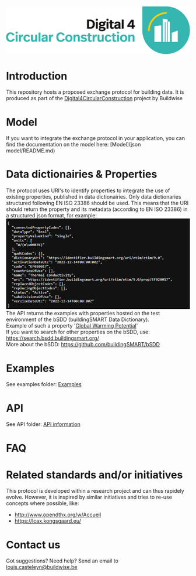 ![cover](resources/cover.svg)

# Introduction
This repository hosts a proposed exchange protocol for building data. It is produced as part of the [Digital4CircularConstruction](https://www.buildwise.be/nl/onderzoek-innovatie/onderzoeksprojecten/de-bouwsector-milieuvriendelijker-en-meer-circulair-maken-door-digitalisering-d4c/) project by Buildwise

# Model
If you want to integrate the exchange protocol in your application, you can find the documentation on the model here: [Model](json model/README.md)

# Data dictionairies & Properties
The protocol uses URI's to identify properties to integrate the use of existing properties, published in data dictionairies. Only data dictionaries structured following EN ISO 23386 should be used. This means that the URI should return the property and its metadata (according to EN ISO 23386) in a structured json format, for example:\
![alt text](resources/image.png)
\
The API returns the examples with properties hosted on the test environment of the bSDD (buildingSMART Data Dictionary). \
Example of such a property '[Global Warming Potential](https://identifier.buildingsmart.org/uri/LCA/LCA/3.0/prop/GWP_total)'\
If you want to search for other properties on the bSDD, use: https://search.bsdd.buildingsmart.org/ \
More about the bSDD: https://github.com/buildingSMART/bSDD

# Examples
See examples folder: [Examples](Examples/README.md)

# API
See API folder: [API information](API/README.md)

# FAQ

# Related standards and/or initiatives
This protocol is developed within a research project and can thus rapidely evolve. However, it is inspired by similar initiatives and tries to re-use concepts where possible, like:
- http://www.opendthx.org/w/Accueil
- https://lcax.kongsgaard.eu/

# Contact us
Got suggestions? Need help? Send an email to louis.casteleyn@buildwise.be
